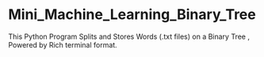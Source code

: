 # Mini_Machine_Learning_Binary_Tree
This Python Program Splits and Stores Words (.txt files) on a Binary Tree , Powered by Rich terminal format. 
